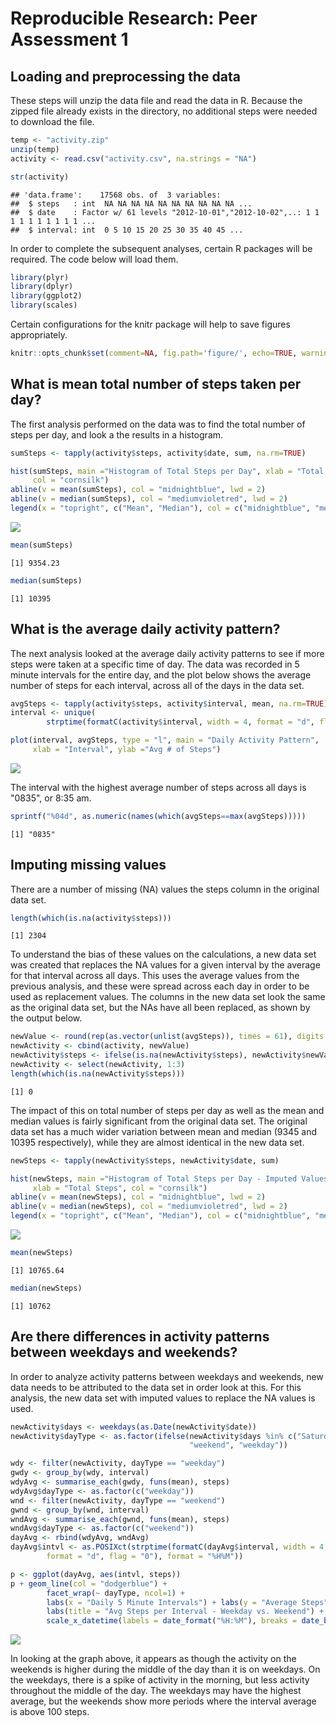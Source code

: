 # Reproducible Research: Peer Assessment 1


## Loading and preprocessing the data
These steps will unzip the data file and read the data in R.  Because the zipped file already exists in the directory, no additional steps were needed to download the file.


```r
temp <- "activity.zip"
unzip(temp)
activity <- read.csv("activity.csv", na.strings = "NA")

str(activity)
```

```
## 'data.frame':	17568 obs. of  3 variables:
##  $ steps   : int  NA NA NA NA NA NA NA NA NA NA ...
##  $ date    : Factor w/ 61 levels "2012-10-01","2012-10-02",..: 1 1 1 1 1 1 1 1 1 1 ...
##  $ interval: int  0 5 10 15 20 25 30 35 40 45 ...
```

In order to complete the subsequent analyses, certain R packages will be required.  The code below will load them.


```r
library(plyr)
library(dplyr)
library(ggplot2)
library(scales)
```

Certain configurations for the knitr package will help to save figures appropriately.


```r
knitr::opts_chunk$set(comment=NA, fig.path='figure/', echo=TRUE, warning=FALSE, message=FALSE)
```

## What is mean total number of steps taken per day?
The first analysis performed on the data was to find the total number of steps per day, and look a the results in a histogram.


```r
sumSteps <- tapply(activity$steps, activity$date, sum, na.rm=TRUE)

hist(sumSteps, main ="Histogram of Total Steps per Day", xlab = "Total Steps", 
     col = "cornsilk")
abline(v = mean(sumSteps), col = "midnightblue", lwd = 2)
abline(v = median(sumSteps), col = "mediumvioletred", lwd = 2)
legend(x = "topright", c("Mean", "Median"), col = c("midnightblue", "mediumvioletred"), lwd = c(2,2))
```

![](figure/plot1-1.png) 

```r
mean(sumSteps)
```

```
[1] 9354.23
```

```r
median(sumSteps)
```

```
[1] 10395
```

## What is the average daily activity pattern?
The next analysis looked at the average daily activity patterns to see if more steps were taken at a specific time of day.  The data was recorded in 5 minute intervals for the entire day, and the plot below shows the average number of steps for each interval, across all of the days in the data set.


```r
avgSteps <- tapply(activity$steps, activity$interval, mean, na.rm=TRUE)
interval <- unique(
        strptime(formatC(activity$interval, width = 4, format = "d", flag = "0"), format = "%H%M"))

plot(interval, avgSteps, type = "l", main = "Daily Activity Pattern", 
     xlab = "Interval", ylab ="Avg # of Steps")
```

![](figure/plot2-1.png) 

The interval with the highest average number of steps across all days is "0835", or 8:35 am. 


```r
sprintf("%04d", as.numeric(names(which(avgSteps==max(avgSteps)))))
```

```
[1] "0835"
```

## Imputing missing values
There are a number of missing (NA) values the steps column in the original data set. 

```r
length(which(is.na(activity$steps)))
```

```
[1] 2304
```

To understand the bias of these values on the calculations, a new data set was created that replaces the NA values for a given interval by the average for that interval across all days. This uses the average values from the previous analysis, and these were spread across each day in order to be used as replacement values.  The columns in the new data set look the same as the original data set, but the NAs have all been replaced, as shown by the output below. 


```r
newValue <- round(rep(as.vector(unlist(avgSteps)), times = 61), digits = 0)
newActivity <- cbind(activity, newValue)
newActivity$steps <- ifelse(is.na(newActivity$steps), newActivity$newValue, newActivity$steps)
newActivity <- select(newActivity, 1:3)
length(which(is.na(newActivity$steps)))
```

```
[1] 0
```

The impact of this on total number of steps per day as well as the mean and median values is fairly significant from the original data set. The original data set has a much wider variation between mean and median (9345 and 10395 respectively), while they are almost identical in the new data set.


```r
newSteps <- tapply(newActivity$steps, newActivity$date, sum)

hist(newSteps, main ="Histogram of Total Steps per Day - Imputed Values", 
     xlab = "Total Steps", col = "cornsilk")
abline(v = mean(newSteps), col = "midnightblue", lwd = 2)
abline(v = median(newSteps), col = "mediumvioletred", lwd = 2)
legend(x = "topright", c("Mean", "Median"), col = c("midnightblue", "mediumvioletred"), lwd = c(2,2))
```

![](figure/plot3-1.png) 

```r
mean(newSteps)
```

```
[1] 10765.64
```

```r
median(newSteps)
```

```
[1] 10762
```

## Are there differences in activity patterns between weekdays and weekends?
In order to analyze activity patterns between weekdays and weekends, new data needs to be attributed to the data set in order look at this.  For this analysis, the new data set with imputed values to replace the NA values is used.


```r
newActivity$days <- weekdays(as.Date(newActivity$date))
newActivity$dayType <- as.factor(ifelse(newActivity$days %in% c("Saturday", "Sunday"), 
                                        "weekend", "weekday"))

wdy <- filter(newActivity, dayType == "weekday")
gwdy <- group_by(wdy, interval)
wdyAvg <- summarise_each(gwdy, funs(mean), steps)
wdyAvg$dayType <- as.factor(c("weekday"))
wnd <- filter(newActivity, dayType == "weekend")
gwnd <- group_by(wnd, interval)
wndAvg <- summarise_each(gwnd, funs(mean), steps)
wndAvg$dayType <- as.factor(c("weekend"))
dayAvg <- rbind(wdyAvg, wndAvg)
dayAvg$intvl <- as.POSIXct(strptime(formatC(dayAvg$interval, width = 4, 
        format = "d", flag = "0"), format = "%H%M"))

p <- ggplot(dayAvg, aes(intvl, steps))
p + geom_line(col = "dodgerblue") + 
        facet_wrap(~ dayType, ncol=1) + 
        labs(x = "Daily 5 Minute Intervals") + labs(y = "Average Steps") + 
        labs(title = "Avg Steps per Interval - Weekday vs. Weekend") +
        scale_x_datetime(labels = date_format("%H:%M"), breaks = date_breaks("2 hours"))
```

![](figure/plot4-1.png) 

In looking at the graph above, it appears as though the activity on the weekends is higher during the middle of the day than it is on weekdays.  On the weekdays, there is a spike of activity in the morning, but less activity throughout the middle of the day.  The weekdays may have the highest average, but the weekends show more periods where the interval average is above 100 steps.

